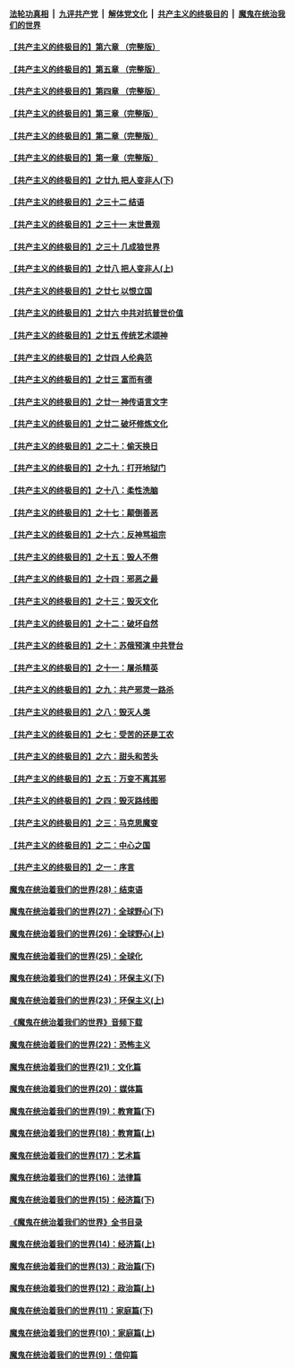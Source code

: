 ####  [法轮功真相](../../../../basic/blob/master/README.md?t=11290239) &nbsp;|&nbsp; [九评共产党](../../../../9ping.md/blob/master/README.md?t=11290239) &nbsp;|&nbsp; [解体党文化](../../../../jtdwh.md/blob/master/README.md?t=11290239)  &nbsp;|&nbsp; [共产主义的终极目的](../../../../gczydzjmd.md/blob/master/README.md?t=11290239) &nbsp;|&nbsp; [魔鬼在统治我们的世界](../../../../mgztzwmdsj.md/blob/master/README.md?t=11290239) 

#### [【共产主义的终极目的】第六章 （完整版）](../pages/nsc422/n11428913.md?t=11290239) 

#### [【共产主义的终极目的】第五章 （完整版）](../pages/nsc422/n11428912.md?t=11290239) 

#### [【共产主义的终极目的】第四章 （完整版）](../pages/nsc422/n11428907.md?t=11290239) 

#### [【共产主义的终极目的】第三章（完整版）](../pages/nsc422/n11428848.md?t=11290239) 

#### [【共产主义的终极目的】第二章（完整版）](../pages/nsc422/n11428831.md?t=11290239) 

#### [【共产主义的终极目的】第一章（完整版）](../pages/nsc422/n11417651.md?t=11290239) 

#### [【共产主义的终极目的】之廿九 把人变非人(下)](../pages/nsc422/n11344140.md?t=11290239) 

#### [【共产主义的终极目的】之三十二 结语](../pages/nsc422/n11360535.md?t=11290239) 

#### [【共产主义的终极目的】之三十一 末世景观](../pages/nsc422/n11351129.md?t=11290239) 

#### [【共产主义的终极目的】之三十 几成狼世界](../pages/nsc422/n11348280.md?t=11290239) 

#### [【共产主义的终极目的】之廿八 把人变非人(上)](../pages/nsc422/n11340492.md?t=11290239) 

#### [【共产主义的终极目的】之廿七 以恨立国](../pages/nsc422/n11336944.md?t=11290239) 

#### [【共产主义的终极目的】之廿六 中共对抗普世价值](../pages/nsc422/n11324785.md?t=11290239) 

#### [【共产主义的终极目的】之廿五 传统艺术颂神](../pages/nsc422/n11296396.md?t=11290239) 

#### [【共产主义的终极目的】之廿四 人伦典范](../pages/nsc422/n11296397.md?t=11290239) 

#### [【共产主义的终极目的】之廿三 富而有德](../pages/nsc422/n11283598.md?t=11290239) 

#### [【共产主义的终极目的】之廿一 神传语言文字](../pages/nsc422/n11263265.md?t=11290239) 

#### [【共产主义的终极目的】之廿二 破坏修炼文化](../pages/nsc422/n11245728.md?t=11290239) 

#### [【共产主义的终极目的】之二十：偷天换日](../pages/nsc422/n11238846.md?t=11290239) 

#### [【共产主义的终极目的】之十九：打开地狱门](../pages/nsc422/n11206376.md?t=11290239) 

#### [【共产主义的终极目的】之十八：柔性洗脑](../pages/nsc422/n11199994.md?t=11290239) 

#### [【共产主义的终极目的】之十七：颠倒善恶](../pages/nsc422/n11179782.md?t=11290239) 

#### [【共产主义的终极目的】之十六：反神骂祖宗](../pages/nsc422/n11166798.md?t=11290239) 

#### [【共产主义的终极目的】之十五：毁人不倦](../pages/nsc422/n11166792.md?t=11290239) 

#### [【共产主义的终极目的】之十四：邪恶之最](../pages/nsc422/n11150249.md?t=11290239) 

#### [【共产主义的终极目的】之十三：毁灭文化](../pages/nsc422/n11135227.md?t=11290239) 

#### [【共产主义的终极目的】之十二：破坏自然](../pages/nsc422/n11135214.md?t=11290239) 

#### [【共产主义的终极目的】之十：苏俄预演 中共登台](../pages/nsc422/n11118424.md?t=11290239) 

#### [【共产主义的终极目的】之十一：屠杀精英](../pages/nsc422/n11118442.md?t=11290239) 

#### [【共产主义的终极目的】之九：共产邪灵一路杀](../pages/nsc422/n11114139.md?t=11290239) 

#### [【共产主义的终极目的】之八：毁灭人类](../pages/nsc422/n11108503.md?t=11290239) 

#### [【共产主义的终极目的】之七：受苦的还是工农](../pages/nsc422/n11101809.md?t=11290239) 

#### [【共产主义的终极目的】之六：甜头和苦头](../pages/nsc422/n11096971.md?t=11290239) 

#### [【共产主义的终极目的】之五：万变不离其邪](../pages/nsc422/n11091285.md?t=11290239) 

#### [【共产主义的终极目的】之四：毁灭路线图](../pages/nsc422/n11086284.md?t=11290239) 

#### [【共产主义的终极目的】之三：马克思魔变](../pages/nsc422/n11061941.md?t=11290239) 

#### [【共产主义的终极目的】之二：中心之国](../pages/nsc422/n11047728.md?t=11290239) 

#### [【共产主义的终极目的】之一：序言](../pages/nsc422/n11086077.md?t=11290239) 

#### [魔鬼在统治着我们的世界(28)：结束语](../pages/nsc422/n10936246.md?t=11290239) 

#### [魔鬼在统治着我们的世界(27)：全球野心(下)](../pages/nsc422/n10928319.md?t=11290239) 

#### [魔鬼在统治着我们的世界(26)：全球野心(上)](../pages/nsc422/n10900318.md?t=11290239) 

#### [魔鬼在统治着我们的世界(25)：全球化](../pages/nsc422/n10788205.md?t=11290239) 

#### [魔鬼在统治着我们的世界(24)：环保主义(下)](../pages/nsc422/n10695307.md?t=11290239) 

#### [魔鬼在统治着我们的世界(23)：环保主义(上)](../pages/nsc422/n10688613.md?t=11290239) 

#### [《魔鬼在统治着我们的世界》音频下载](../pages/nsc422/n10635553.md?t=11290239) 

#### [魔鬼在统治着我们的世界(22)：恐怖主义](../pages/nsc422/n10614727.md?t=11290239) 

#### [魔鬼在统治着我们的世界(21)：文化篇](../pages/nsc422/n10597706.md?t=11290239) 

#### [魔鬼在统治着我们的世界(20)：媒体篇](../pages/nsc422/n10586579.md?t=11290239) 

#### [魔鬼在统治着我们的世界(19)：教育篇(下)](../pages/nsc422/n10564808.md?t=11290239) 

#### [魔鬼在统治着我们的世界(18)：教育篇(上)](../pages/nsc422/n10526970.md?t=11290239) 

#### [魔鬼在统治着我们的世界(17)：艺术篇](../pages/nsc422/n10499093.md?t=11290239) 

#### [魔鬼在统治着我们的世界(16)：法律篇](../pages/nsc422/n10485969.md?t=11290239) 

#### [魔鬼在统治着我们的世界(15)：经济篇(下)](../pages/nsc422/n10469975.md?t=11290239) 

#### [《魔鬼在统治着我们的世界》全书目录](../pages/nsc422/n10464261.md?t=11290239) 

#### [魔鬼在统治着我们的世界(14)：经济篇(上)](../pages/nsc422/n10457370.md?t=11290239) 

#### [魔鬼在统治着我们的世界(13)：政治篇(下)](../pages/nsc422/n10448270.md?t=11290239) 

#### [魔鬼在统治着我们的世界(12)：政治篇(上)](../pages/nsc422/n10444576.md?t=11290239) 

#### [魔鬼在统治着我们的世界(11)：家庭篇(下)](../pages/nsc422/n10440961.md?t=11290239) 

#### [魔鬼在统治着我们的世界(10)：家庭篇(上)](../pages/nsc422/n10435448.md?t=11290239) 

#### [魔鬼在统治着我们的世界(9)：信仰篇](../pages/nsc422/n10432159.md?t=11290239) 

